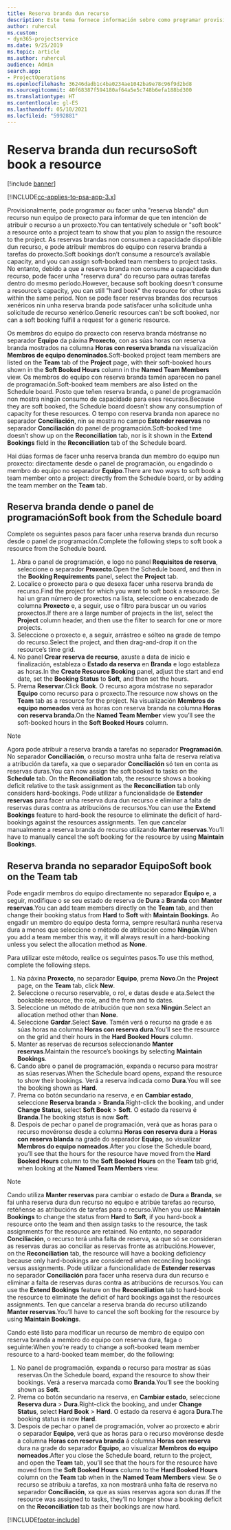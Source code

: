 ```yaml
---
title: Reserva branda dun recurso
description: Este tema fornece información sobre como programar provisionalmente ou facer unha reserva branda de membros de equipo.
author: ruhercul
ms.custom:
- dyn365-projectservice
ms.date: 9/25/2019
ms.topic: article
ms.author: ruhercul
audience: Admin
search.app:
- ProjectOperations
ms.openlocfilehash: 36246dadb1c4ba0234ae1042ba9e78c96f9d2bd8
ms.sourcegitcommit: 40f68387f594180af64a5e5c748b6efa188bd300
ms.translationtype: HT
ms.contentlocale: gl-ES
ms.lasthandoff: 05/10/2021
ms.locfileid: "5992881"
---
```

# <a name="soft-book-a-resource"></a><span data-ttu-id="0e00d-103">Reserva branda dun recurso</span><span class="sxs-lookup"><span data-stu-id="0e00d-103">Soft book a resource</span></span>

[!include [banner](../includes/psa-now-project-operations.md)]

[!INCLUDE[cc-applies-to-psa-app-3.x](../includes/cc-applies-to-psa-app-3x.md)]

<span data-ttu-id="0e00d-104">Provisionalmente, pode programar ou facer unha "reserva blanda" dun recurso nun equipo de proxecto para informar de que ten intención de atribuír o recurso a un proxecto.</span><span class="sxs-lookup"><span data-stu-id="0e00d-104">You can tentatively schedule or "soft book" a resource onto a project team to show that you plan to assign the resource to the project.</span></span> <span data-ttu-id="0e00d-105">As reservas brandas non consumen a capacidade dispoñible dun recurso, e pode atribuír membros do equipo con reserva branda a tarefas do proxecto.</span><span class="sxs-lookup"><span data-stu-id="0e00d-105">Soft bookings don’t consume a resource’s available capacity, and you can assign soft-booked team members to project tasks.</span></span> <span data-ttu-id="0e00d-106">No entanto, debido a que a reserva branda non consume a capacidade dun recurso, pode facer unha "reserva dura" do recurso para outras tarefas dentro do mesmo período.</span><span class="sxs-lookup"><span data-stu-id="0e00d-106">However, because soft booking doesn’t consume a resource’s capacity, you can still "hard book" the resource for other tasks within the same period.</span></span> <span data-ttu-id="0e00d-107">Non se pode facer reservas brandas dos recursos xenéricos nin unha reserva branda pode satisfacer unha solicitude unha solicitude de recurso xenérico.</span><span class="sxs-lookup"><span data-stu-id="0e00d-107">Generic resources can’t be soft booked, nor can a soft booking fulfill a request for a generic resource.</span></span>

<span data-ttu-id="0e00d-108">Os membros do equipo do proxecto con reserva branda móstranse no separador **Equipo** da páxina **Proxecto**, con as súas horas con reserva branda mostrados na columna **Horas con reserva branda** na visualización **Membros de equipo denominados**.</span><span class="sxs-lookup"><span data-stu-id="0e00d-108">Soft-booked project team members are listed on the **Team** tab of the **Project** page, with their soft-booked hours shown in the **Soft Booked Hours** column in the **Named Team Members** view.</span></span> <span data-ttu-id="0e00d-109">Os membros do equipo con reserva branda tamén aparecen no panel de programación.</span><span class="sxs-lookup"><span data-stu-id="0e00d-109">Soft-booked team members are also listed on the Schedule board.</span></span> <span data-ttu-id="0e00d-110">Posto que teñen reserva branda, o panel de programación non mostra ningún consumo de capacidade para eses recursos.</span><span class="sxs-lookup"><span data-stu-id="0e00d-110">Because they are soft booked, the Schedule board doesn't show any consumption of capacity for these resources.</span></span> <span data-ttu-id="0e00d-111">O tempo con reserva branda non aparece no separador **Conciliación**, nin se mostra no campo **Estender reservas** no separador **Conciliación** do panel de programación.</span><span class="sxs-lookup"><span data-stu-id="0e00d-111">Soft-booked time doesn’t show up on the **Reconciliation** tab, nor is it shown in the **Extend Bookings** field in the **Reconciliation** tab of the Schedule board.</span></span> 

<span data-ttu-id="0e00d-112">Hai dúas formas de facer unha reserva branda dun membro do equipo nun proxecto: directamente desde o panel de programación, ou engadindo o membro do equipo no separador **Equipo**.</span><span class="sxs-lookup"><span data-stu-id="0e00d-112">There are two ways to soft book a team member onto a project: directly from the Schedule board, or by adding the team member on the **Team** tab.</span></span> 

## <a name="soft-book-from-the-schedule-board"></a><span data-ttu-id="0e00d-113">Reserva branda dende o panel de programación</span><span class="sxs-lookup"><span data-stu-id="0e00d-113">Soft book from the Schedule board</span></span>
<span data-ttu-id="0e00d-114">Complete os seguintes pasos para facer unha reserva branda dun recurso desde o panel de programación.</span><span class="sxs-lookup"><span data-stu-id="0e00d-114">Complete the following steps to soft book a resource from the Schedule board.</span></span> 

1. <span data-ttu-id="0e00d-115">Abra o panel de programación, e logo no panel **Requisitos de reserva**, seleccione o separador **Proxecto**.</span><span class="sxs-lookup"><span data-stu-id="0e00d-115">Open the Schedule board, and then in the **Booking Requirements** panel, select the **Project** tab.</span></span>
2. <span data-ttu-id="0e00d-116">Localice o proxecto para o que desexa facer unha reserva branda de recurso.</span><span class="sxs-lookup"><span data-stu-id="0e00d-116">Find the project for which you want to soft book a resource.</span></span> <span data-ttu-id="0e00d-117">Se hai un gran número de proxectos na lista, seleccione o encabezado de columna **Proxecto** e, a seguir, use o filtro para buscar un ou varios proxectos.</span><span class="sxs-lookup"><span data-stu-id="0e00d-117">If there are a large number of projects in the list, select the **Project** column header, and then use the filter to search for one or more projects.</span></span>
3. <span data-ttu-id="0e00d-118">Seleccione o proxecto e, a seguir, arrástreo e sólteo na grade de tempo do recurso.</span><span class="sxs-lookup"><span data-stu-id="0e00d-118">Select the project, and then drag-and-drop it on the resource’s time grid.</span></span>
5. <span data-ttu-id="0e00d-119">No panel **Crear reserva de recurso**, axuste a data de inicio e finalización, estableza o **Estado da reserva** en **Branda** e logo estableza as horas.</span><span class="sxs-lookup"><span data-stu-id="0e00d-119">In the **Create Resource Booking** panel, adjust the start and end date, set the **Booking Status** to **Soft**, and then set the hours.</span></span> 
6. <span data-ttu-id="0e00d-120">Prema **Reservar**.</span><span class="sxs-lookup"><span data-stu-id="0e00d-120">Click **Book**.</span></span> <span data-ttu-id="0e00d-121">O recurso agora móstrase no separador **Equipo** como recurso para o proxecto.</span><span class="sxs-lookup"><span data-stu-id="0e00d-121">The resource now shows on the **Team** tab as a resource for the project.</span></span> <span data-ttu-id="0e00d-122">Na visualización **Membros do equipo nomeados** verá as horas con reserva branda na columna **Horas con reserva branda**.</span><span class="sxs-lookup"><span data-stu-id="0e00d-122">On the **Named Team Member** view you’ll see the soft-booked hours in the **Soft Booked Hours** column.</span></span>

> [!NOTE]
> <span data-ttu-id="0e00d-123">Agora pode atribuír a reserva branda a tarefas no separador **Programación**. No separador **Conciliación**, o recurso mostra unha falta de reserva relativa a atribución da tarefa, xa que o separador **Conciliación** só ten en conta as reservas duras.</span><span class="sxs-lookup"><span data-stu-id="0e00d-123">You can now assign the soft booked to tasks on the **Schedule** tab. On the **Reconciliation** tab, the resource shows a booking deficit relative to the task assignment as the **Reconciliation** tab only considers hard-bookings.</span></span> <span data-ttu-id="0e00d-124">Pode utilizar a funcionalidade de **Estender reservas** para facer unha reserva dura dun recurso e eliminar a falta de reservas duras contra as atribucións de recursos.</span><span class="sxs-lookup"><span data-stu-id="0e00d-124">You can use the **Extend Bookings** feature to hard-book the resource to eliminate the deficit of hard-bookings against the resources assignments.</span></span> <span data-ttu-id="0e00d-125">Ten que cancelar manualmente a reserva branda do recurso utilizando **Manter reservas**.</span><span class="sxs-lookup"><span data-stu-id="0e00d-125">You’ll have to manually cancel the soft booking for the resource by using **Maintain Bookings**.</span></span>

## <a name="soft-book-on-the-team-tab"></a><span data-ttu-id="0e00d-126">Reserva branda no separador Equipo</span><span class="sxs-lookup"><span data-stu-id="0e00d-126">Soft book on the Team tab</span></span>

<span data-ttu-id="0e00d-127">Pode engadir membros do equipo directamente no separador **Equipo** e, a seguir, modifique o se seu estado de reserva de **Dura** a **Branda** con **Manter reservas**.</span><span class="sxs-lookup"><span data-stu-id="0e00d-127">You can add team members directly on the **Team** tab, and then change their booking status from **Hard** to **Soft** with **Maintain Bookings**.</span></span> <span data-ttu-id="0e00d-128">Ao engadir un membro do equipo desta forma, sempre resultará nunha reserva dura a menos que seleccione o método de atribución como **Ningún**.</span><span class="sxs-lookup"><span data-stu-id="0e00d-128">When you add a team member this way, it will always result in a hard-booking unless you select the allocation method as **None**.</span></span>

<span data-ttu-id="0e00d-129">Para utilizar este método, realice os seguintes pasos.</span><span class="sxs-lookup"><span data-stu-id="0e00d-129">To use this method, complete the following steps.</span></span>

1. <span data-ttu-id="0e00d-130">Na páxina **Proxecto**, no separador **Equipo**, prema **Novo**.</span><span class="sxs-lookup"><span data-stu-id="0e00d-130">On the **Project** page, on the **Team** tab, click **New**.</span></span>
2. <span data-ttu-id="0e00d-131">Seleccione o recurso reservable, o rol, e datas desde e ata.</span><span class="sxs-lookup"><span data-stu-id="0e00d-131">Select the bookable resource, the role, and the from and to dates.</span></span>
3. <span data-ttu-id="0e00d-132">Seleccione un método de atribución que non sexa **Ningún**.</span><span class="sxs-lookup"><span data-stu-id="0e00d-132">Select an allocation method other than **None**.</span></span>
4. <span data-ttu-id="0e00d-133">Seleccione **Gardar**.</span><span class="sxs-lookup"><span data-stu-id="0e00d-133">Select **Save**.</span></span> <span data-ttu-id="0e00d-134">Tamén verá o recurso na grade e as súas horas na columna **Horas con reserva dura**.</span><span class="sxs-lookup"><span data-stu-id="0e00d-134">You’ll see the resource on the grid and their hours in the **Hard Booked Hours** column.</span></span>
5. <span data-ttu-id="0e00d-135">Manter as reservas de recursos seleccionando **Manter reservas**.</span><span class="sxs-lookup"><span data-stu-id="0e00d-135">Maintain the resource’s bookings by selecting **Maintain Bookings**.</span></span>
6. <span data-ttu-id="0e00d-136">Cando abre o panel de programación, expanda o recurso para mostrar as súas reservas.</span><span class="sxs-lookup"><span data-stu-id="0e00d-136">When the Schedule board opens, expand the resource to show their bookings.</span></span> <span data-ttu-id="0e00d-137">Verá a reserva indicada como **Dura**.</span><span class="sxs-lookup"><span data-stu-id="0e00d-137">You will see the booking shown as **Hard**.</span></span>
7. <span data-ttu-id="0e00d-138">Prema co botón secundario na reserva, e en **Cambiar estado**, seleccione **Reserva branda** \> **Branda**.</span><span class="sxs-lookup"><span data-stu-id="0e00d-138">Right-click the booking, and under **Change Status**, select **Soft Book** \> **Soft**.</span></span> <span data-ttu-id="0e00d-139">O estado da reserva é **Branda**.</span><span class="sxs-lookup"><span data-stu-id="0e00d-139">The booking status is now **Soft**.</span></span>
8. <span data-ttu-id="0e00d-140">Despois de pechar o panel de programación, verá que as horas para o recurso movéronse desde a columna **Horas con reserva dura** a **Horas con reserva blanda** na grade do separador **Equipo**, ao visualizar **Membros do equipo nomeados**.</span><span class="sxs-lookup"><span data-stu-id="0e00d-140">After you close the Schedule board, you’ll see that the hours for the resource have moved from the **Hard Booked Hours** column to the **Soft Booked Hours** on the **Team** tab grid, when looking at the **Named Team Members** view.</span></span>

> [!NOTE]
> <span data-ttu-id="0e00d-141">Cando utiliza **Manter reservas** para cambiar o estado de **Dura** a **Branda**, se fai unha reserva dura dun recurso no equipo e atribúe tarefas ao recurso, retéñense as atribucións de tarefas para o recurso.</span><span class="sxs-lookup"><span data-stu-id="0e00d-141">When you use **Maintain Bookings** to change the status from **Hard** to **Soft**, if you hard-book a resource onto the team and then assign tasks to the resource, the task assignments for the resource are retained.</span></span> <span data-ttu-id="0e00d-142">No entanto, no separador **Conciliación**, o recurso terá unha falta de reserva, xa que só se consideran as reservas duras ao conciliar as reservas fronte as atribucións.</span><span class="sxs-lookup"><span data-stu-id="0e00d-142">However, on the **Reconciliation** tab, the resource will have a booking deficiency because only hard-bookings are considered when reconciling bookings versus assignments.</span></span> <span data-ttu-id="0e00d-143">Pode utilizar a funcionalidade de **Estender reservas** no separador **Conciliación** para facer unha reserva dura dun recurso e eliminar a falta de reservas duras contra as atribucións de recursos.</span><span class="sxs-lookup"><span data-stu-id="0e00d-143">You can use the **Extend Bookings** feature on the **Reconciliation** tab to hard-book the resource to eliminate the deficit of hard bookings against the resources assignments.</span></span> <span data-ttu-id="0e00d-144">Ten que cancelar a reserva branda do recurso utilizando **Manter reservas**.</span><span class="sxs-lookup"><span data-stu-id="0e00d-144">You’ll have to cancel the soft booking for the resource by using **Maintain Bookings**.</span></span>

<span data-ttu-id="0e00d-145">Cando esté listo para modificar un recurso de membro de equipo con reserva branda a membro do equipo con reserva dura, faga o seguinte:</span><span class="sxs-lookup"><span data-stu-id="0e00d-145">When you’re ready to change a soft-booked team member resource to a hard-booked team member, do the following:</span></span>

1. <span data-ttu-id="0e00d-146">No panel de programación, expanda o recurso para mostrar as súas reservas.</span><span class="sxs-lookup"><span data-stu-id="0e00d-146">On the Schedule board, expand the resource to show their bookings.</span></span> <span data-ttu-id="0e00d-147">Verá a reserva marcada como **Branda**.</span><span class="sxs-lookup"><span data-stu-id="0e00d-147">You’ll see the booking shown as **Soft**.</span></span>
2. <span data-ttu-id="0e00d-148">Prema co botón secundario na reserva, en **Cambiar estado**, seleccione **Reserva dura** \> **Dura**.</span><span class="sxs-lookup"><span data-stu-id="0e00d-148">Right-click the booking, and under **Change Status**, select **Hard Book** \> **Hard**.</span></span> <span data-ttu-id="0e00d-149">O estado da reserva é agora **Dura**.</span><span class="sxs-lookup"><span data-stu-id="0e00d-149">The booking status is now **Hard**.</span></span>
3. <span data-ttu-id="0e00d-150">Despois de pechar o panel de programación, volver ao proxecto e abrir o separador **Equipo**, verá que as horas para o recurso movéronse desde a columna **Horas con reserva branda** á columna **Horas con reserva** dura na grade do separador **Equipo**, ao visualizar **Membros do equipo nomeados**.</span><span class="sxs-lookup"><span data-stu-id="0e00d-150">After you close the Schedule board, return to the project, and open the **Team** tab, you’ll see that the hours for the resource have moved from the **Soft Booked Hours** column to the **Hard Booked Hours** column on the **Team** tab when in the **Named Team Members** view.</span></span> <span data-ttu-id="0e00d-151">Se o recurso se atribuíu a tarefas, xa non mostrará unha falta de reserva no separador **Conciliación**, xa que as súas reservas agora son duras.</span><span class="sxs-lookup"><span data-stu-id="0e00d-151">If the resource was assigned to tasks, they’ll no longer show a booking deficit on the **Reconciliation** tab as their bookings are now hard.</span></span>



[!INCLUDE[footer-include](../includes/footer-banner.md)]
